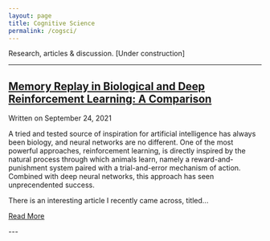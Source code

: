 ```yaml
---
layout: page
title: Cognitive Science
permalink: /cogsci/
---
```

Research, articles & discussion. [Under construction]

---
<article>
    
<h2><a href="https://osghaffar.github.io/cogsci/RL-and-Memory-Replay/">Memory Replay in Biological and Deep Reinforcement Learning: A Comparison</a></h2>

<div class="date">
    Written on September 24, 2021
  </div>
  
A tried and tested source of inspiration for artificial intelligence has always been biology, and neural networks are no different. One of the most powerful approaches, reinforcement learning, is directly inspired by the natural process through which animals learn, namely a reward-and-punishment system paired with a trial-and-error mechanism of action. Combined with deep neural networks, this approach has seen unprecendented success.

There is an interesting article I recently came across, titled...

<a href="https://osghaffar.github.io/cogsci/RL-and-Memory-Replay/" class="read-more">Read More</a>
</article>
---
